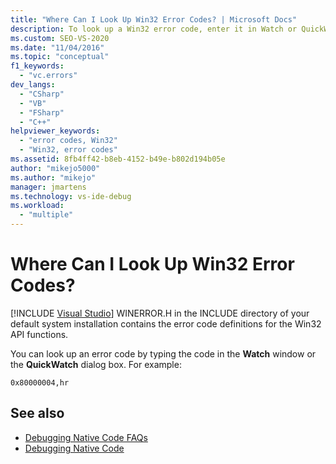 ```yaml
---
title: "Where Can I Look Up Win32 Error Codes? | Microsoft Docs"
description: To look up a Win32 error code, enter it in Watch or QuickWatch. For example, "0x80000004,hr". The error code definitions are in INCLUDE\WINERROR.H.
ms.custom: SEO-VS-2020
ms.date: "11/04/2016"
ms.topic: "conceptual"
f1_keywords:
  - "vc.errors"
dev_langs:
  - "CSharp"
  - "VB"
  - "FSharp"
  - "C++"
helpviewer_keywords:
  - "error codes, Win32"
  - "Win32, error codes"
ms.assetid: 8fb4ff42-b8eb-4152-b49e-b802d194b05e
author: "mikejo5000"
ms.author: "mikejo"
manager: jmartens
ms.technology: vs-ide-debug
ms.workload:
  - "multiple"
---
```

# Where Can I Look Up Win32 Error Codes?

 [!INCLUDE [Visual Studio](~/includes/applies-to-version/vs-not-mac.md)]
WINERROR.H in the INCLUDE directory of your default system installation contains the error code definitions for the Win32 API functions.

 You can look up an error code by typing the code in the **Watch** window or the **QuickWatch** dialog box. For example:

`0x80000004,hr`

## See also
- [Debugging Native Code FAQs](../debugger/debugging-native-code-faqs.md)
- [Debugging Native Code](../debugger/debugging-native-code.md)